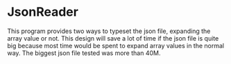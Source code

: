 # JsonReader
This program provides two ways to typeset the json file, expanding the array value or not. 
This design will save a lot of time if the json file is quite big because most time would be spent to expand array values in the normal way.
The biggest json file tested was more than 40M. 
